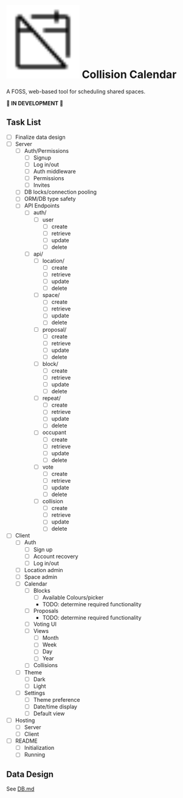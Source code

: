 # ![calendar icon](client/assets/android-chrome-192x192.png) Collision Calendar

A FOSS, web-based tool for scheduling shared spaces.

**🚧 IN DEVELOPMENT 🚧**

## Task List

- [ ] Finalize data design
- [ ] Server
  - [ ] Auth/Permissions
    - [ ] Signup
    - [ ] Log in/out
    - [ ] Auth middleware
    - [ ] Permissions
    - [ ] Invites
  - [ ] DB locks/connection pooling
  - [ ] ORM/DB type safety
  - [ ] API Endpoints
    - [ ] auth/
      - [ ] user
        - [ ] create
        - [ ] retrieve
        - [ ] update
        - [ ] delete
    - [ ] api/
      - [ ] location/
        - [ ] create
        - [ ] retrieve
        - [ ] update
        - [ ] delete
      - [ ] space/
        - [ ] create
        - [ ] retrieve
        - [ ] update
        - [ ] delete
      - [ ] proposal/
        - [ ] create
        - [ ] retrieve
        - [ ] update
        - [ ] delete
      - [ ] block/
        - [ ] create
        - [ ] retrieve
        - [ ] update
        - [ ] delete
      - [ ] repeat/
        - [ ] create
        - [ ] retrieve
        - [ ] update
        - [ ] delete
      - [ ] occupant
        - [ ] create
        - [ ] retrieve
        - [ ] update
        - [ ] delete
      - [ ] vote
        - [ ] create
        - [ ] retrieve
        - [ ] update
        - [ ] delete
      - [ ] collision
        - [ ] create
        - [ ] retrieve
        - [ ] update
        - [ ] delete
- [ ] Client
  - [ ] Auth
    - [ ] Sign up
    - [ ] Account recovery
    - [ ] Log in/out
  - [ ] Location admin
  - [ ] Space admin
  - [ ] Calendar
    - [ ] Blocks
      - [ ] Available Colours/picker
      - TODO: determine required functionality
    - [ ] Proposals
      - TODO: determine required functionality
    - [ ] Voting UI
    - [ ] Views
      - [ ] Month
      - [ ] Week
      - [ ] Day
      - [ ] Year
    - [ ] Collisions
  - [ ] Theme
    - [ ] Dark
    - [ ] Light
  - [ ] Settings
    - [ ] Theme preference
    - [ ] Date/time display
    - [ ] Default view
- [ ] Hosting
  - [ ] Server
  - [ ] Client
- [ ] README
  - [ ] Initialization
  - [ ] Running

## Data Design

See [DB.md](server/db/DB.md)

## 
